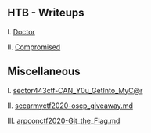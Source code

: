 ## HTB - Writeups

I. [Doctor](https://freezeluiz.github.io/CTF-Writeups/htb-doctor.html)

II. [Compromised](https://freezeluiz.github.io/CTF-Writeups/htb-compromised.html)

## Miscellaneous

I. [sector443ctf-CAN_Y0u_GetInto_MyC@r](https://freezeluiz.github.io/CTF-Writeups/sector443ctf-CAN_Y0u_GetInto_MyC@r.html)

II. [secarmyctf2020-oscp_giveaway.md](https://freezeluiz.github.io/CTF-Writeups/secarmyctf2020-oscp_giveaway.html)

III. [arpconctf2020-Git_the_Flag.md](https://freezeluiz.github.io/CTF-Writeups/arpconctf2020-Git_the_Flag.html)
